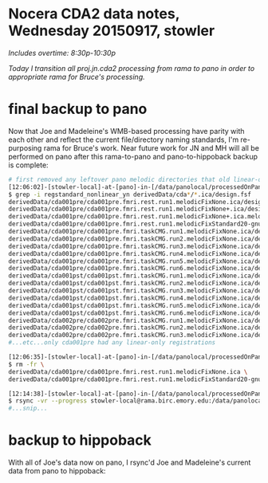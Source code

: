 # Nocera CDA2 data notes, Wednesday 20150917, stowler

_Includes overtime: 8:30p-10:30p_

_Today I transition all proj.jn.cda2 processing from rama to pano in order to appropriate rama for Bruce's processing._

# final backup to pano

Now that Joe and Madeleine's WMB-based processing have parity with each other and reflect the current file/directory naming standards, I'm re-purposing rama for Bruce's work. Near future work for JN and MH will all be performed on pano after this rama-to-pano and pano-to-hippoback backup is complete:

```bash
# first removed any leftover pano melodic directories that old linear-only registrations:
[12:06:02]-[stowler-local]-at-[pano]-in-[/data/panolocal/processedOnPano-nocera]
$ grep -i regstandard_nonlinear_yn derivedData/cda*/*.ica/design.fsf
derivedData/cda001pre/cda001pre.fmri.rest.run1.melodicFixNone.ica/design.fsf:set fmri(regstandard_nonlinear_yn) 0
derivedData/cda001pre/cda001pre.fmri.rest.run1.melodicFixNone+.ica/design.fsf:set fmri(regstandard_nonlinear_yn) 1
derivedData/cda001pre/cda001pre.fmri.rest.run1.melodicFixNone+.ica.melodicFixStandard20-gnuParallel10.ica/design.fsf:set fmri(regstandard_nonlinear_yn) 1
derivedData/cda001pre/cda001pre.fmri.rest.run1.melodicFixStandard20-gnuParallel10.ica/design.fsf:set fmri(regstandard_nonlinear_yn) 0
derivedData/cda001pre/cda001pre.fmri.taskCMG.run1.melodicFixNone.ica/design.fsf:set fmri(regstandard_nonlinear_yn) 1
derivedData/cda001pre/cda001pre.fmri.taskCMG.run2.melodicFixNone.ica/design.fsf:set fmri(regstandard_nonlinear_yn) 1
derivedData/cda001pre/cda001pre.fmri.taskCMG.run3.melodicFixNone.ica/design.fsf:set fmri(regstandard_nonlinear_yn) 1
derivedData/cda001pre/cda001pre.fmri.taskCMG.run4.melodicFixNone.ica/design.fsf:set fmri(regstandard_nonlinear_yn) 1
derivedData/cda001pre/cda001pre.fmri.taskCMG.run5.melodicFixNone.ica/design.fsf:set fmri(regstandard_nonlinear_yn) 1
derivedData/cda001pre/cda001pre.fmri.taskCMG.run6.melodicFixNone.ica/design.fsf:set fmri(regstandard_nonlinear_yn) 1
derivedData/cda001pst/cda001pst.fmri.taskCMG.run1.melodicFixNone.ica/design.fsf:set fmri(regstandard_nonlinear_yn) 1
derivedData/cda001pst/cda001pst.fmri.taskCMG.run2.melodicFixNone.ica/design.fsf:set fmri(regstandard_nonlinear_yn) 1
derivedData/cda001pst/cda001pst.fmri.taskCMG.run3.melodicFixNone.ica/design.fsf:set fmri(regstandard_nonlinear_yn) 1
derivedData/cda001pst/cda001pst.fmri.taskCMG.run4.melodicFixNone.ica/design.fsf:set fmri(regstandard_nonlinear_yn) 1
derivedData/cda001pst/cda001pst.fmri.taskCMG.run5.melodicFixNone.ica/design.fsf:set fmri(regstandard_nonlinear_yn) 1
derivedData/cda001pst/cda001pst.fmri.taskCMG.run6.melodicFixNone.ica/design.fsf:set fmri(regstandard_nonlinear_yn) 1
derivedData/cda002pre/cda002pre.fmri.taskCMG.run1.melodicFixNone.ica/design.fsf:set fmri(regstandard_nonlinear_yn) 1
derivedData/cda002pre/cda002pre.fmri.taskCMG.run2.melodicFixNone.ica/design.fsf:set fmri(regstandard_nonlinear_yn) 1
derivedData/cda002pre/cda002pre.fmri.taskCMG.run3.melodicFixNone.ica/design.fsf:set fmri(regstandard_nonlinear_yn) 1
#...etc...only cda001pre had any linear-only registrations

[12:06:35]-[stowler-local]-at-[pano]-in-[/data/panolocal/processedOnPano-nocera]
$ rm -fr \
derivedData/cda001pre/cda001pre.fmri.rest.run1.melodicFixNone.ica \
derivedData/cda001pre/cda001pre.fmri.rest.run1.melodicFixStandard20-gnuParallel10.ica

[12:14:38]-[stowler-local]-at-[pano]-in-[/data/panolocal/processedOnPano-nocera]
$ rsync -vr --progress stowler-local@rama.birc.emory.edu:/data/panolocal/processedOnPano-nocera/derivedData .
#...snip...
```

# backup to hippoback

With all of Joe's data now on pano, I rsync'd Joe and Madeleine's current data from pano to hippoback:

```bash

```
